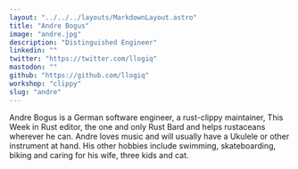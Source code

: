 ```yaml
---
layout: "../../../layouts/MarkdownLayout.astro"
title: "Andre Bogus"
image: "andre.jpg"
description: "Distinguished Engineer"
linkedin: ""
twitter: "https://twitter.com/llogiq"
mastodon: ""
github: "https://github.com/llogiq"
workshop: "clippy"
slug: "andre"
---
```


Andre Bogus is a German software engineer, a rust-clippy maintainer, This Week in Rust editor, the one and only Rust Bard and helps rustaceans wherever he can. Andre loves music and will usually have a Ukulele or other instrument at hand. His other hobbies include swimming, skateboarding, biking and caring for his wife, three kids and cat.
